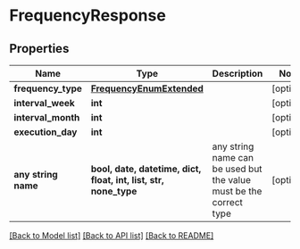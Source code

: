 # FrequencyResponse


## Properties
Name | Type | Description | Notes
------------ | ------------- | ------------- | -------------
**frequency_type** | [**FrequencyEnumExtended**](FrequencyEnumExtended.md) |  | [optional] 
**interval_week** | **int** |  | [optional] 
**interval_month** | **int** |  | [optional] 
**execution_day** | **int** |  | [optional] 
**any string name** | **bool, date, datetime, dict, float, int, list, str, none_type** | any string name can be used but the value must be the correct type | [optional]

[[Back to Model list]](../README.md#documentation-for-models) [[Back to API list]](../README.md#documentation-for-api-endpoints) [[Back to README]](../README.md)



